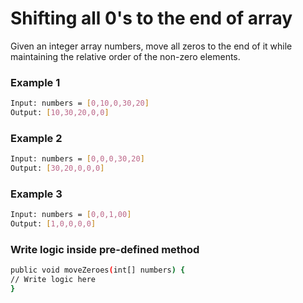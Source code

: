 # Shifting all 0's to the end of array

Given an integer array numbers, move all zeros to the end of it while maintaining the relative order of the non-zero elements.

### Example 1
```sh
Input: numbers = [0,10,0,30,20]
Output: [10,30,20,0,0]
```

### Example 2
```sh
Input: numbers = [0,0,0,30,20]
Output: [30,20,0,0,0]
```

### Example 3
```sh
Input: numbers = [0,0,1,00]
Output: [1,0,0,0,0]
```

### Write logic inside pre-defined method
```sh 
public void moveZeroes(int[] numbers) {
// Write logic here
}
```

